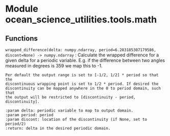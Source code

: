 Module ocean_science_utilities.tools.math
=========================================

Functions
---------


`wrapped_difference(delta: numpy.ndarray, period=6.283185307179586, discont=None) ‑> numpy.ndarray`
:   Calculate the wrapped difference for a given delta for a periodic variable.
    E.g. if the difference between two angles measured in degrees is 359 we
    map this to -1.

    Per default the output range is set to [-1/2, 1/2] * period so that the
    discontinuous wrapping point is set to 1/2 * period. If desired the
    discontinuity can be mapped anywhere in the 0 to period domain, such that
    the output will be restricted to [discontinuity - period, discontinuity].

    :param delta: periodic variable to map to output domain.
    :param period: period
    :param discont: location of the discontinuity (if None, set to period/2)
    :return: delta in the desired periodic domain.
